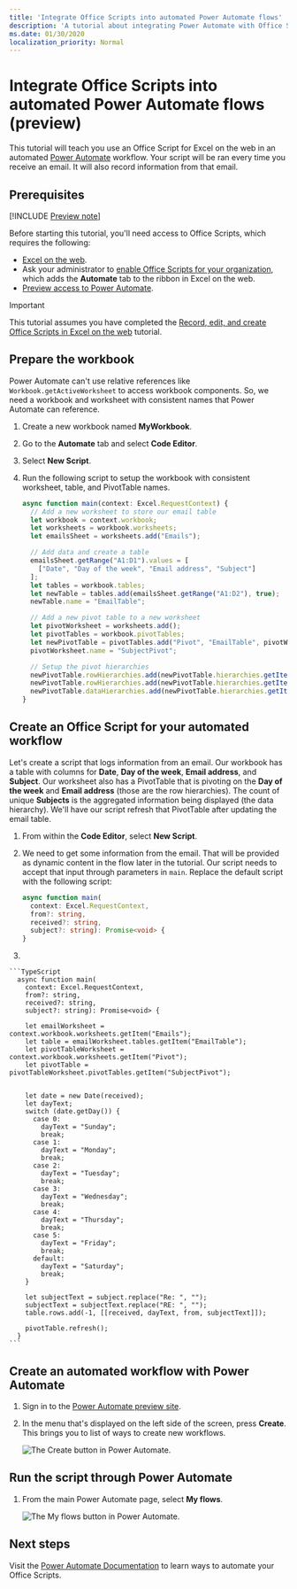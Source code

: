 ```yaml
---
title: 'Integrate Office Scripts into automated Power Automate flows'
description: 'A tutorial about integrating Power Automate with Office Scripts for Excel on the web using automatic external triggers, such as receiving mail through Outlook.'
ms.date: 01/30/2020
localization_priority: Normal
---
```


# Integrate Office Scripts into automated Power Automate flows (preview)

This tutorial will teach you use an Office Script for Excel on the web in an automated [Power Automate](https://flow.microsoft.com) workflow. Your script will be ran every time you receive an email. It will also record information from that email.

## Prerequisites

[!INCLUDE [Preview note](../includes/preview-note.md)]

Before starting this tutorial, you'll need access to Office Scripts, which requires the following:

- [Excel on the web](https://www.office.com/launch/excel).
- Ask your administrator to [enable Office Scripts for your organization](https://support.office.com/article/office-scripts-settings-in-m365-19d3c51a-6ca2-40ab-978d-60fa49554dcf), which adds the **Automate** tab to the ribbon in Excel on the web.
- [Preview access to Power Automate](https://flow.microsoft.com/blog/flow-preview-program/).

> [!IMPORTANT]
> This tutorial assumes you have completed the [Record, edit, and create Office Scripts in Excel on the web](excel-tutorial.md) tutorial.

## Prepare the workbook

Power Automate can't use relative references like `Workbook.getActiveWorksheet` to access workbook components. So, we need a workbook and worksheet with consistent names that Power Automate can reference.

1. Create a new workbook named **MyWorkbook**.

2. Go to the **Automate** tab and select **Code Editor**.

3. Select **New Script**.

4. Run the following script to setup the workbook with consistent worksheet, table, and PivotTable names.

    ```TypeScript
    async function main(context: Excel.RequestContext) {
      // Add a new worksheet to store our email table
      let workbook = context.workbook;
      let worksheets = workbook.worksheets;
      let emailsSheet = worksheets.add("Emails");

      // Add data and create a table
      emailsSheet.getRange("A1:D1").values = [
        ["Date", "Day of the week", "Email address", "Subject"]
      ];
      let tables = workbook.tables;
      let newTable = tables.add(emailsSheet.getRange("A1:D2"), true);
      newTable.name = "EmailTable";

      // Add a new pivot table to a new worksheet
      let pivotWorksheet = worksheets.add();
      let pivotTables = workbook.pivotTables;
      let newPivotTable = pivotTables.add("Pivot", "EmailTable", pivotWorksheet.getRange("A3:C20"));
      pivotWorksheet.name = "SubjectPivot";

      // Setup the pivot hierarchies
      newPivotTable.rowHierarchies.add(newPivotTable.hierarchies.getItem("Day of the week"));
      newPivotTable.rowHierarchies.add(newPivotTable.hierarchies.getItem("Email address"));
      newPivotTable.dataHierarchies.add(newPivotTable.hierarchies.getItem("Subject"));
    }
    ```

## Create an Office Script for your automated workflow

Let's create a script that logs information from an email. Our workbook has a table with columns for **Date**, **Day of the week**, **Email address**, and **Subject**. Our worksheet also has a PivotTable that is pivoting on the **Day of the week** and **Email address** (those are the row hierarchies). The count of unique **Subjects** is the aggregated information being displayed (the data hierarchy). We'll have our script refresh that PivotTable after updating the email table.

1. From within the **Code Editor**, select **New Script**.

2. We need to get some information from the email. That will be provided as dynamic content in the flow later in the tutorial. Our script needs to accept that input through parameters in `main`. Replace the default script with the following script:

    ```TypeScript
    async function main(
      context: Excel.RequestContext,
      from?: string,
      received?: string,
      subject?: string): Promise<void> {
    }
    ```

3. 

    ```TypeScript
      async function main(
        context: Excel.RequestContext,
        from?: string,
        received?: string,
        subject?: string): Promise<void> {
        
        let emailWorksheet = context.workbook.worksheets.getItem("Emails");
        let table = emailWorksheet.tables.getItem("EmailTable");
        let pivotTableWorksheet = context.workbook.worksheets.getItem("Pivot");
        let pivotTable = pivotTableWorksheet.pivotTables.getItem("SubjectPivot");
      
      
        let date = new Date(received);
        let dayText;
        switch (date.getDay()) {
          case 0:
            dayText = "Sunday";
            break;
          case 1:
            dayText = "Monday";
            break;
          case 2:
            dayText = "Tuesday";
            break;
          case 3:
            dayText = "Wednesday";
            break;
          case 4:
            dayText = "Thursday";
            break;
          case 5:
            dayText = "Friday";
            break;
          default:
            dayText = "Saturday";
            break;
        }
      
        let subjectText = subject.replace("Re: ", "");
        subjectText = subjectText.replace("RE: ", "");
        table.rows.add(-1, [[received, dayText, from, subjectText]]);
      
        pivotTable.refresh();
      }
    ```


## Create an automated workflow with Power Automate

1. Sign in to the [Power Automate preview site](https://preview.flow.microsoft.com).

2. In the menu that's displayed on the left side of the screen, press **Create**. This brings you to list of ways to create new workflows.

    ![The Create button in Power Automate.](../images/power-automate-tutorial-1.png)

## Run the script through Power Automate

1. From the main Power Automate page, select **My flows**.

    ![The My flows button in Power Automate.](../images/power-automate-tutorial-7.png)

## Next steps

Visit the [Power Automate Documentation](https://docs.microsoft.com/power-automate) to learn ways to automate your Office Scripts.
